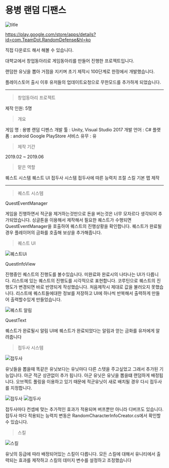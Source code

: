 # 용병 랜덤 디팬스 

![title](./Image/Title.png)

https://play.google.com/store/apps/details?id=com.TeamDot.RandomDefense&hl=ko 

직접 다운로드 해서 해볼 수 있습니다.

대햑교에서 창업동아리로 게임동아리를 만들어 진행한 프로젝트입니다.

랜덤한 유닛을 뽑아 거점을 지키며 초기 제작시 100단계로 한정에서 개발했습니다.

플레이스토어 출시 이후 유저들의 업데이트요청으로 무한모드를 추가하게 되었습니다. 

---

>창업동아리 프로젝트

제작 인원: 5명

>개요

게임 명 : 용병 랜덤 디펜스
개발 툴 : Unity, Visual Studio 2017
개발 언어 : C#
플랫폼 : android
Google PlayStore 서비스 유무 : 유

>제작 기간

2019.02 ~ 2019.06

>맡은 역할

퀘스트 시스템 
퀘스트 UI 
접두사 시스템
접두사에 따른 능력치 조절
스킬 
기본 맵 제작

---

> 퀘스트 시스템

QuestEventManager 

게임을 진행하면서 적군을 제거하는것만으로 돈을 버는것은 너무 모자르다 생각되어 추가되었습니다.
싱글톤을 이용해서 제작해서 필요한 퀘스트가 수행되면 QuestEventManager을 호출하여 퀘스트의 진행상황을 확인합니다.
퀘스트가 완료될경우 플레이어의 금화를 호출해 보상을 추가해줍니다.

> 퀘스트 UI

![퀘스트Ui](./Image/퀘스트Ui.png)

QuestInfoView 

진행중인 퀘스트의 진행도를 볼수있습니다. 미완료와 완료시의 나타나는 UI가 다릅니다.
리스트에 있는 퀘스트의 진행도를 시각적으로 표현합니다. 코루틴으로 퀘스트의 진행도가 변경되면 바로 반영되게 작성했습니다.
처음제작시 제대로 값을 불러오지 못했습니다. 리스트에 퀘스트들에대한 정보를 저장하고 UI에 하나씩 반복해서 출력하게 만들어 출력할수있게 만들었습니다.

![퀘스트 알림](./Image/퀘스트알림.png)

QuestText

퀘스트가 완료될시 알림 UI에 퀘스트가 완료되었다는 알림과 얻는 금화를 유저에게 알려줍니다

>접두사 시스템

![접두사](./Image/접두사.png)

유닛들을 뽑을때 똑같은 유닛보다는 유닛마다 다른 스텟을 주고싶었고 그래서 추가된 기능입니다.
아군 적군 상관없이 추가 됩니다. 아군 유닛은 유닛을 뽑을떄 랜덤하게 배정됩니다.
오브젝트 풀링을 이용하고 있기 때문에 적군유닛이 새로 배치될 경우 다시 접두사를 지정합니다. 

![접두사](./Image/접두사설명.png) ![접두사](./Image/접두사설명2.png)

접두사마다 컨셉에 맞는 추가적인 효과가 적용되며 버프뿐만 아니라 디버프도 있습니다.
접두사 마다 적용되는 능력치 변동은 RandomCharacterInfoCreator.cs에서 확인할 수 있습니다.

>스킬 

![스킬](./Image/스킬.png)

유닛의 등급에 따라 배정되어있는 스킬이 다릅니다. 모든 스킬에 대해서 유니티에서 출력되는 효과를 제작하고 스킬의 데미지 변수를 설정하고 조정했습니다
